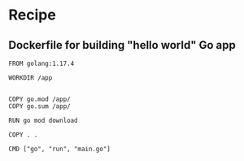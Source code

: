 # Recipe

## Dockerfile for building "hello world" Go app 

```
FROM golang:1.17.4

WORKDIR /app


COPY go.mod /app/
COPY go.sum /app/

RUN go mod download

COPY . .

CMD ["go", "run", "main.go"]
```